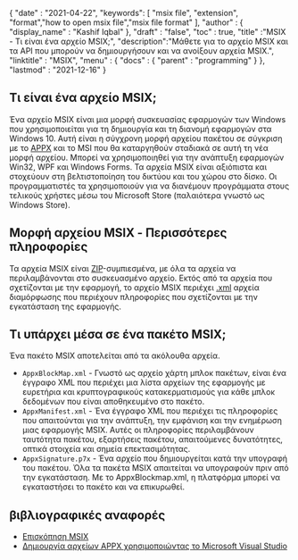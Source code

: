 {
  "date" : "2021-04-22",
  "keywords": [ "msix file", "extension", "format","how to open msix file","msix file format" ],
  "author" : {
    "display_name" : "Kashif Iqbal"
},
  "draft" : "false",
  "toc" : true,
  "title" :"MSIX - Τι είναι ένα αρχείο MSIX;",
  "description":"Μάθετε για το αρχείο MSIX και τα API που μπορούν να δημιουργήσουν και να ανοίξουν αρχεία MSIX.",
  "linktitle" : "MSIX",
  "menu" : {
    "docs" : {
      "parent" : "programming"
}
},
  "lastmod" : "2021-12-16"
}

## Τι είναι ένα αρχείο MSIX;

Ένα αρχείο MSIX είναι μια μορφή συσκευασίας εφαρμογών των Windows που χρησιμοποιείται για τη δημιουργία και τη διανομή εφαρμογών στα Windows 10. Αυτή είναι η σύγχρονη μορφή αρχείου πακέτου σε σύγκριση με το [APPX](/el/programming/appx/) και το MSI που θα καταργηθούν σταδιακά σε αυτή τη νέα μορφή αρχείου. Μπορεί να χρησιμοποιηθεί για την ανάπτυξη εφαρμογών Win32, WPF και Windows Forms. Τα αρχεία MSIX είναι αξιόπιστα και στοχεύουν στη βελτιστοποίηση του δικτύου και του χώρου στο δίσκο. Οι προγραμματιστές τα χρησιμοποιούν για να διανέμουν προγράμματα στους τελικούς χρήστες μέσω του Microsoft Store (παλαιότερα γνωστό ως Windows Store).

## Μορφή αρχείου MSIX - Περισσότερες πληροφορίες

Τα αρχεία MSIX είναι [ZIP](/el/compression/zip/)-συμπιεσμένα, με όλα τα αρχεία να περιλαμβάνονται στο συσκευασμένο αρχείο. Εκτός από τα αρχεία που σχετίζονται με την εφαρμογή, το αρχείο MSIX περιέχει [.xml](/el/web/xml/) αρχεία διαμόρφωσης που περιέχουν πληροφορίες που σχετίζονται με την εγκατάσταση της εφαρμογής.

## Τι υπάρχει μέσα σε ένα πακέτο MSIX;

Ένα πακέτο MSIX αποτελείται από τα ακόλουθα αρχεία.

* `AppxBlockMap.xml` - Γνωστό ως αρχείο χάρτη μπλοκ πακέτων, είναι ένα έγγραφο XML που περιέχει μια λίστα αρχείων της εφαρμογής με ευρετήρια και κρυπτογραφικούς κατακερματισμούς για κάθε μπλοκ δεδομένων που είναι αποθηκευμένο στο πακέτο.
* `AppxManifest.xml` - Ένα έγγραφο XML που περιέχει τις πληροφορίες που απαιτούνται για την ανάπτυξη, την εμφάνιση και την ενημέρωση μιας εφαρμογής MSIX. Αυτές οι πληροφορίες περιλαμβάνουν ταυτότητα πακέτου, εξαρτήσεις πακέτου, απαιτούμενες δυνατότητες, οπτικά στοιχεία και σημεία επεκτασιμότητας.
* `AppxSignature.p7x` - Ένα αρχείο που δημιουργείται κατά την υπογραφή του πακέτου. Όλα τα πακέτα MSIX απαιτείται να υπογραφούν πριν από την εγκατάσταση. Με το AppxBlockmap.xml, η πλατφόρμα μπορεί να εγκαταστήσει το πακέτο και να επικυρωθεί.

## βιβλιογραφικές αναφορές

* [Επισκόπηση MSIX](https://learn.microsoft.com/en-us/windows/msix/overview)
* [Δημιουργία αρχείων APPX χρησιμοποιώντας το Microsoft Visual Studio](https://learn.microsoft.com/en-us/windows/msix/desktop/vs-package-overview)

